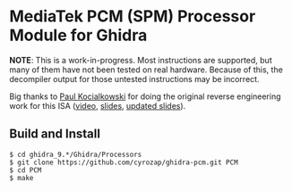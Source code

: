 # MediaTek PCM (SPM) Processor Module for Ghidra

**NOTE**: This is a work-in-progress. Most instructions are supported, but
many of them have not been tested on real hardware. Because of this, the
decompiler output for those untested instructions may be incorrect.

Big thanks to [Paul Kocialkowski][paulk] for doing the original reverse
engineering work for this ISA ([video][video], [slides][slides], [updated
slides][slides-updated]).

## Build and Install

```
$ cd ghidra_9.*/Ghidra/Processors
$ git clone https://github.com/cyrozap/ghidra-pcm.git PCM
$ cd PCM
$ make
```


[paulk]: https://paulk.fr/
[video]: https://www.youtube.com/watch?v=9rKxfo7Gkqo
[slides]: https://web.archive.org/web/20171030164527/https://ecc2017.coreboot.org/uploads/talk/presentation/30/reverse-engineering-mt8173-pcm-firmwares-isa-fully-free-boot-chain.pdf
[slides-updated]: https://paulk.fr/media/2018-thsf/2018-thsf-mt8173-pcm.pdf
